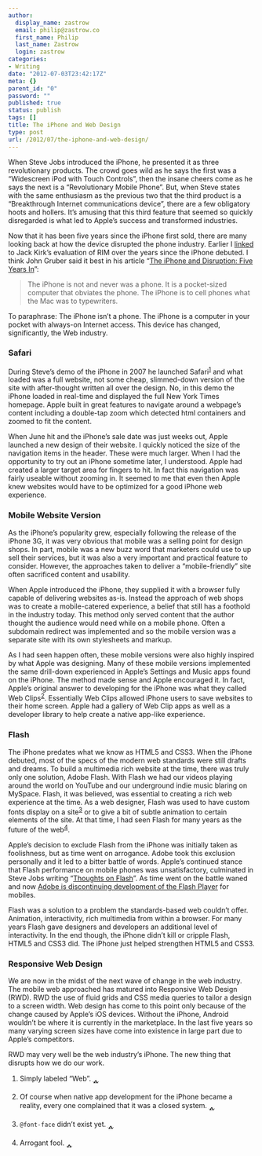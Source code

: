```yaml
---
author:
  display_name: zastrow
  email: philip@zastrow.co
  first_name: Philip
  last_name: Zastrow
  login: zastrow
categories:
- Writing
date: "2012-07-03T23:42:17Z"
meta: {}
parent_id: "0"
password: ""
published: true
status: publish
tags: []
title: The iPhone and Web Design
type: post
url: /2012/07/the-iphone-and-web-design/
---
```

<p>When Steve Jobs introduced the iPhone, he presented it as three revolutionary products. The crowd goes wild as he says the first was a “Widescreen iPod with Touch Controls”, then the insane cheers come as he says the next is a “Revolutionary Mobile Phone”. But, when Steve states with the same enthusiasm as the previous two that the third product is a “Breakthrough Internet communications device”, there are a few obligatory hoots and hollers. It’s amusing that this third feature that seemed so quickly disregarded is what led to Apple’s success and transformed industries.</p>
<p>Now that it has been five years since the iPhone first sold, there are many looking back at how the device disrupted the phone industry. Earlier I <a href="http://phanza.com/2012/07/03/they-werent-competing-with-a-phone">linked</a> to Jack Kirk’s evaluation of RIM over the years since the iPhone debuted. I think John Gruber said it best in his article “<a href="http://daringfireball.net/2012/07/iphone_disruption_five_years_in">The iPhone and Disruption: Five Years In</a>”:</p>
<blockquote>
<p>The iPhone is not and never was a phone. It is a pocket-sized computer that obviates the phone. The iPhone is to cell phones what the Mac was to typewriters.</p>
</blockquote>
<p>To paraphrase: The iPhone isn’t a phone. The iPhone is a computer in your pocket with always-on Internet access. This device has changed, significantly, the Web industry.</p>
<h3 id="safari">Safari</h3>
<p>During Steve’s demo of the iPhone in 2007 he launched Safari<sup id="fnref:1"><a href="#fn:1" class="footnote">1</a></sup> and what loaded was a full website, not some cheap, slimmed-down version of the site with after-thought written all over the design. No, in this demo the iPhone loaded in real-time and displayed the full New York Times homepage. Apple built in great features to navigate around a webpage’s content including a double-tap zoom which detected html containers and zoomed to fit the content.</p>
<p>When June hit and the iPhone’s sale date was just weeks out, Apple launched a new design of their website. I quickly noticed the size of the navigation items in the header. These were much larger. When I had the opportunity to try out an iPhone sometime later, I understood. Apple had created a larger target area for fingers to hit. In fact this navigation was fairly useable without zooming in. It seemed to me that even then Apple knew websites would have to be optimized for a good iPhone web experience.</p>
<h3 id="mobile-website-version">Mobile Website Version</h3>
<p>As the iPhone’s popularity grew, especially following the release of the iPhone 3G, it was very obvious that mobile was a selling point for design shops. In part, mobile was a new buzz word that marketers could use to up sell their services, but it was also a very important and practical feature to consider. However, the approaches taken to deliver a “mobile-friendly” site often sacrificed content and usability.</p>
<p>When Apple introduced the iPhone, they supplied it with a browser fully capable of delivering websites as-is. Instead the approach of web shops was to create a mobile-catered experience, a belief that still has a foothold in the industry today. This method only served content that the author thought the audience would need while on a mobile phone. Often a subdomain redirect was implemented and so the mobile version was a separate site with its own stylesheets and markup.</p>
<p>As I had seen happen often, these mobile versions were also highly inspired by what Apple was designing. Many of these mobile versions implemented the same drill-down experienced in Apple’s Settings and Music apps found on the iPhone. The method made sense and Apple encouraged it. In fact, Apple’s original answer to developing for the iPhone was what they called Web Clips<sup id="fnref:2"><a href="#fn:2" class="footnote">2</a></sup>. Essentially Web Clips allowed iPhone users to save websites to their home screen. Apple had a gallery of Web Clip apps as well as a developer library to help create a native app-like experience.</p>
<h3 id="flash">Flash</h3>
<p>The iPhone predates what we know as HTML5 and CSS3. When the iPhone debuted, most of the specs of the modern web standards were still drafts and dreams. To build a multimedia rich website at the time, there was truly only one solution, Adobe Flash. With Flash we had our videos playing around the world on YouTube and our underground indie music blaring on MySpace. Flash, it was believed, was essential to creating a rich web experience at the time. As a web designer, Flash was used to have custom fonts display on a site<sup id="fnref:3"><a href="#fn:3" class="footnote">3</a></sup> or to give a bit of subtle animation to certain elements of the site. At that time, I had seen Flash for many years as the future of the web<sup id="fnref:4"><a href="#fn:4" class="footnote">4</a></sup>.</p>
<p>Apple’s decision to exclude Flash from the iPhone was initially taken as foolishness, but as time went on arrogance. Adobe took this exclusion personally and it led to a bitter battle of words. Apple’s continued stance that Flash performance on mobile phones was unsatisfactory, culminated in Steve Jobs writing “<a href="http://www.apple.com/hotnews/thoughts-on-flash/">Thoughts on Flash</a>”. As time went on the battle waned and now <a href="http://blogs.adobe.com/flashplayer/2012/06/flash-player-and-android-update.html">Adobe is discontinuing development of the Flash Player</a> for mobiles.</p>
<p>Flash was a solution to a problem the standards-based web couldn’t offer. Animation, interactivity, rich multimedia from within a browser. For many years Flash gave designers and developers an additional level of interactivity. In the end though, the iPhone didn’t kill or cripple Flash, HTML5 and CSS3 did. The iPhone just helped strengthen HTML5 and CSS3.</p>
<h3 id="responsive-web-design">Responsive Web Design</h3>
<p>We are now in the midst of the next wave of change in the web industry. The mobile web approached has matured into Responsive Web Design (RWD). RWD the use of fluid grids and CSS media queries to tailor a design to a screen width. Web design has come to this point only because of the change caused by Apple’s iOS devices. Without the iPhone, Android wouldn’t be where it is currently in the marketplace. In the last five years so many varying screen sizes have come into existence in large part due to Apple’s competitors.</p>
<p>RWD may very well be the web industry’s iPhone. The new thing that disrupts how we do our work.</p>
<div class="footnotes">
<ol>
<li id="fn:1">
<p>Simply labeled “Web”.&nbsp;<a href="#fnref:1" class="reversefootnote">&#129173;</a></p>
</li>
<li id="fn:2">
<p>Of course when native app development for the iPhone became  a reality, every one complained that it was a closed system.&nbsp;<a href="#fnref:2" class="reversefootnote">&#129173;</a></p>
</li>
<li id="fn:3">
<p><code class="highlighter-rouge">@font-face</code> didn’t exist yet.&nbsp;<a href="#fnref:3" class="reversefootnote">&#129173;</a></p>
</li>
<li id="fn:4">
<p>Arrogant fool.&nbsp;<a href="#fnref:4" class="reversefootnote">&#129173;</a></p>
</li>
</ol>
</div>
